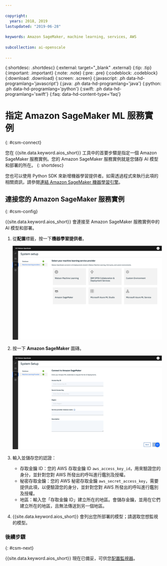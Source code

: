 ```yaml
---

copyright:
  years: 2018, 2019
lastupdated: "2019-06-28"

keywords: Amazon SageMaker, machine learning, services, AWS

subcollection: ai-openscale

---
```


{:shortdesc: .shortdesc}
{:external: target="_blank" .external}
{:tip: .tip}
{:important: .important}
{:note: .note}
{:pre: .pre}
{:codeblock: .codeblock}
{:download: .download}
{:screen: .screen}
{:javascript: .ph data-hd-programlang='javascript'}
{:java: .ph data-hd-programlang='java'}
{:python: .ph data-hd-programlang='python'}
{:swift: .ph data-hd-programlang='swift'}
{:faq: data-hd-content-type='faq'}

# 指定 Amazon SageMaker ML 服務實例
{: #csm-connect}

您在 {{site.data.keyword.aios_short}} 工具中的首要步驟是指定一個 Amazon SageMaker 服務實例。您的 Amazon SageMaker 服務實例就是您儲存 AI 模型和部署的所在。
{: shortdesc}

您也可以使用 Python SDK 來新增機器學習提供者。如需透過程式來執行此項的相關資訊，請參閱[連結 Amazon SageMaker 機器學習引擎](/docs/services/ai-openscale?topic=ai-openscale-cml-connect#cml-smbind)。

## 連接您的 Amazon SageMaker 服務實例
{: #csm-config}

{{site.data.keyword.aios_short}} 會連接至 Amazon SageMaker 服務實例中的 AI 模型和部署。

1.  從**配置**標籤，按一下**機器學習提供者**。

    ![會顯示選取您的機器學習服務提供者畫面，其中含有支援的機器學習引擎圖磚](images/wos-machine-learning-providers-selection.png)

1.  按一下 **Amazon SageMaker** 圖磚。

    ![輸入 Amazon SageMaker 服務認證](images/connect-sage-cred.png)

1.  輸入並儲存您的認證：

    - 存取金鑰 ID：您的 AWS 存取金鑰 ID `aws_access_key_id`，用來驗證您的身分，並針對您對 AWS 所發出的呼叫進行鑑別及授權。
    - 秘密存取金鑰：您的 AWS 秘密存取金鑰 `aws_secret_access_key`，需要提供此項，以便驗證您的身分，並針對您對 AWS 所發出的呼叫進行鑑別及授權。
    - 地區：輸入您「存取金鑰 ID」建立所在的地區。會儲存金鑰，並用在它們建立所在的地區，且無法傳送到另一個地區。

1.  {{site.data.keyword.aios_short}} 會列出您所部署的模型；請選取您想監視的模型。

### 後續步驟
{: #csm-next}

{{site.data.keyword.aios_short}} 現在已備妥，可供您[配置監視器](/docs/services/ai-openscale?topic=ai-openscale-mo-config)。
